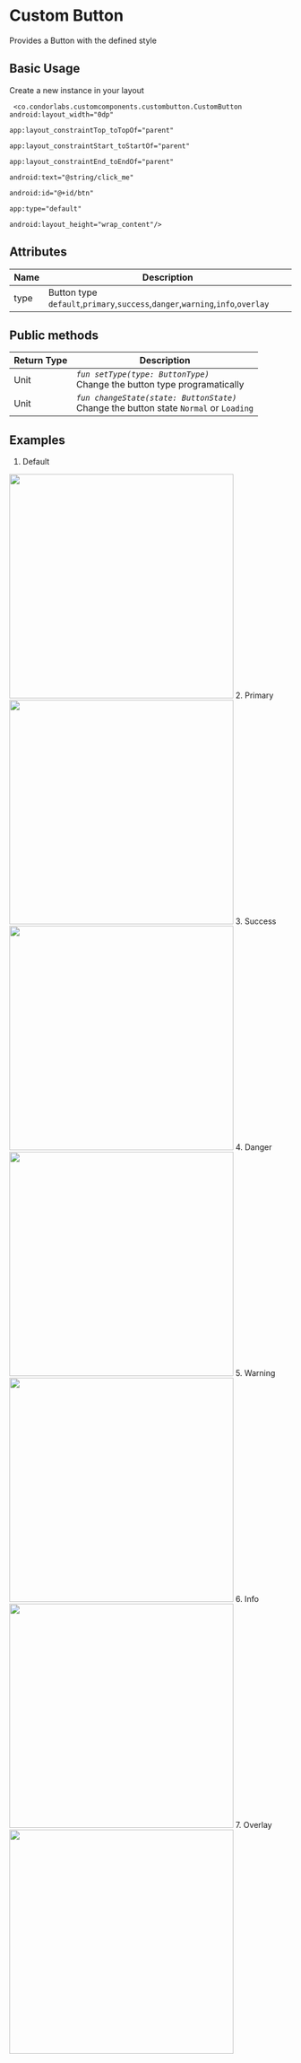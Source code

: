 
# Custom Button

Provides a Button with the defined style 

## Basic Usage

Create a new instance in your layout

```
 <co.condorlabs.customcomponents.custombutton.CustomButton android:layout_width="0dp"
                                                              app:layout_constraintTop_toTopOf="parent"
                                                              app:layout_constraintStart_toStartOf="parent"
                                                              app:layout_constraintEnd_toEndOf="parent"
                                                              android:text="@string/click_me"
                                                              android:id="@+id/btn"
                                                              app:type="default"
                                                              android:layout_height="wrap_content"/>
```

## Attributes

| Name | Description  |
| -| - |
|  type | Button type `default`,`primary`,`success`,`danger`,`warning`,`info`,`overlay`   |

## Public methods
| Return Type | Description |
| -| - |
|  Unit | *`fun setType(type: ButtonType)`* <br> Change the button type programatically|
|  Unit | *`fun changeState(state: ButtonState)`* <br> Change the button state `Normal` or `Loading`|


## Examples
1. Default <br>
<img src="/Images/custom_button_default.png" width="400" heigth="400"/>
2. Primary <br>
<img src="/Images/custom_button_primary.png" width="400" heigth="400"/>
3. Success <br>
<img src="/Images/custom_button_success.png" width="400" heigth="400"/>
4. Danger <br>
<img src="/Images/custom_button_danger.png" width="400" heigth="400"/>
5. Warning <br>
<img src="/Images/custom_button_warning.png" width="400" heigth="400"/>
6. Info <br>
<img src="/Images/custom_button_info.png" width="400" heigth="400"/>
7. Overlay <br>
<img src="/Images/custom_button_overlay.png" width="400" heigth="400"/>
